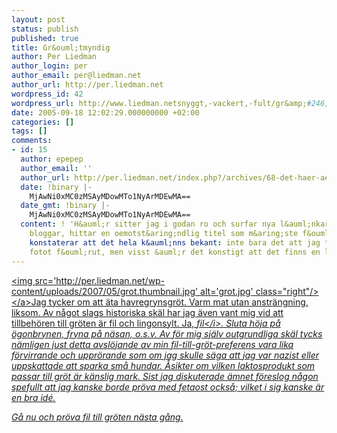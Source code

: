 ```yaml
---
layout: post
status: publish
published: true
title: Gr&ouml;tmyndig
author: Per Liedman
author_login: per
author_email: per@liedman.net
author_url: http://per.liedman.net
wordpress_id: 42
wordpress_url: http://www.liedman.netsnyggt,-vackert,-fult/gr&amp;#246;tmyndig/
date: 2005-09-18 12:02:29.000000000 +02:00
categories: []
tags: []
comments:
- id: 15
  author: epepep
  author_email: ''
  author_url: http://per.liedman.net/index.php?/archives/68-det-haer-aer-en-blogg.html
  date: !binary |-
    MjAwNi0xMC0zMSAyMDowMTo1NyArMDEwMA==
  date_gmt: !binary |-
    MjAwNi0xMC0zMSAyMDowMTo1NyArMDEwMA==
  content: ! 'H&auml;r sitter jag i godan ro och surfar nya l&auml;nkar p&aring; v&auml;nners
    bloggar, hittar en oemotst&aring;ndlig titel som m&aring;ste f&ouml;ljas upp och
    konstaterar att det hela k&auml;nns bekant: inte bara det att jag tror jag sett
    fotot f&ouml;rut, men visst &auml;r det konstigt att det finns en l'
---
```

<a href='http:&#47;&#47;per.liedman.net&#47;wp-content&#47;uploads&#47;2007&#47;05&#47;grot.jpg' title='grot.jpg'><img src='http:&#47;&#47;per.liedman.net&#47;wp-content&#47;uploads&#47;2007&#47;05&#47;grot.thumbnail.jpg' alt='grot.jpg' class="right"&#47;><&#47;a>Jag tycker om att &auml;ta havregrynsgr&ouml;t. Varm mat utan anstr&auml;ngning, liksom. Av n&aring;got slags historiska sk&auml;l har jag &auml;ven vant mig vid att tillbeh&ouml;ren till gr&ouml;ten &auml;r fil och lingonsylt. Ja, <i>fil<&#47;i>. Sluta h&ouml;ja p&aring; &ouml;gonbrynen, fryna p&aring; n&auml;san, o.s.v. Av f&ouml;r mig sj&auml;lv outgrundliga sk&auml;l tycks n&auml;mligen just detta avsl&ouml;jande av min fil-till-gr&ouml;t-preferens vara lika f&ouml;rvirrande och uppr&ouml;rande som om jag skulle s&auml;ga att jag var nazist eller uppskattade att sparka sm&aring; hundar. &Aring;sikter om vilken laktosprodukt som passar till gr&ouml;t &auml;r k&auml;nslig mark. Sist jag diskuterade &auml;mnet f&ouml;reslog n&aring;gon spefullt att jag kanske borde pr&ouml;va med fetaost ocks&aring;; vilket i sig kanske &auml;r en bra id&eacute;.

G&aring; nu och pr&ouml;va fil till gr&ouml;ten n&auml;sta g&aring;ng.
